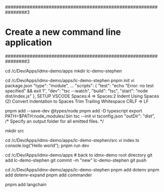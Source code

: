 ################################################################3
# Create a new command line application
################################################################3

cd /c/Dev/Apps/idmx-demo/apps
mkdir lc-demo-stephen

cd /c/Dev/Apps/idmx-demo/apps/lc-demo-stephen
pnpm init
vi package.json
  "type": "module",
  ...
  "scripts": {
    "test": "echo \"Error: no test specified\" && exit 1",
    "dev": "tsc --watch",
    "build": "tsc",
    "start": "node dist/index.js"
  },
SETUP VSCODE
  Spaces:4 => Spaces:2
    Indent Using Spaces (2)
    Convert Indentation to Spaces
    Trim Trailing Whitespace
  CRLF => LF

pnpm add --save-dev @types/node
pnpm add -D typescript
export PATH=$PATH:node_modules/.bin
tsc --init
vi tsconfig.json
    "outDir": "dist",                                   /* Specify an output folder for all emitted files. */

mkdir src

cd /c/Dev/Apps/idmx-demo/apps/lc-demo-stephen/src
vi index.ts
    console.log(“Hello world”);
pnpm run dev

cd /c/Dev/Apps/idmx-demo/apps   # back to idmx-demo root directory
git add lc-demo-stephen
git commit -m "new" lc-demo-stephen
git push

cd /c/Dev/Apps/idmx-demo/apps/lc-demo-stephen
pnpm add dotenv
pnpm add dotenv-expand
pnpm add commander

pnpm add langchain


